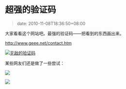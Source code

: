 # 超强的验证码
>date: 2010-11-08T18:36:50+08:00


大家看看这个网站吧。最强的验证码——把看到的东西画出来。


<http://www.geee.net/contact.htm>


[![](https://coolshell.cn/wp-content/uploads/2010/11/capcha.jpg "无敌的验证码")](http://www.geee.net/contact.htm)


某些网友们还是做了一些尝试：



![](http://i.imgur.com/hgLYS.jpg)


![](http://i.imgur.com/Bo3OC.jpg)



